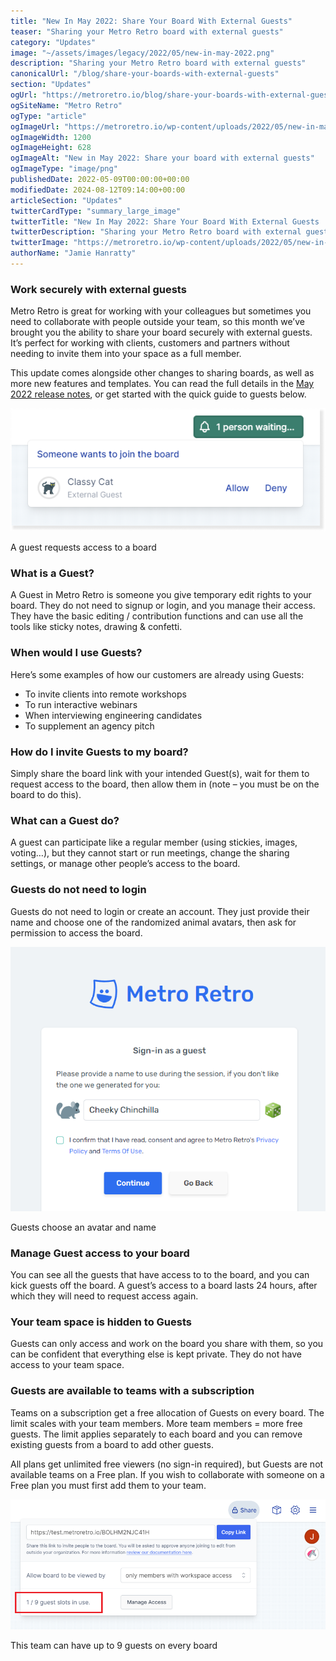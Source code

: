 ```yaml
---
title: "New In May 2022: Share Your Board With External Guests"
teaser: "Sharing your Metro Retro board with external guests"
category: "Updates"
image: "~/assets/images/legacy/2022/05/new-in-may-2022.png"
description: "Sharing your Metro Retro board with external guests"
canonicalUrl: "/blog/share-your-boards-with-external-guests"
section: "Updates"
ogUrl: "https://metroretro.io/blog/share-your-boards-with-external-guests"
ogSiteName: "Metro Retro"
ogType: "article"
ogImageUrl: "https://metroretro.io/wp-content/uploads/2022/05/new-in-may-2022.png"
ogImageWidth: 1200
ogImageHeight: 628
ogImageAlt: "New in May 2022: Share your board with external guests"
ogImageType: "image/png"
publishedDate: 2022-05-09T00:00:00+00:00
modifiedDate: 2024-08-12T09:14:00+00:00
articleSection: "Updates"
twitterCardType: "summary_large_image"
twitterTitle: "New In May 2022: Share Your Board With External Guests | Metro Retro"
twitterDescription: "Sharing your Metro Retro board with external guests"
twitterImage: "https://metroretro.io/wp-content/uploads/2022/05/new-in-may-2022.png"
authorName: "Jamie Hanratty"
---
```


### Work securely with external guests

Metro Retro is great for working with your colleagues but sometimes you need to collaborate with people outside your team, so this month we’ve brought you the ability to share your board securely with external guests. It’s perfect for working with clients, customers and partners without needing to invite them into your space as a full member.

This update comes alongside other changes to sharing boards, as well as more new features and templates. You can read the full details in the [May 2022 release notes](https://updates.metroretro.wpsc.dev/external-guests-better-sharing-v2.49-uuvn2), or get started with the quick guide to guests below.

![](../../assets/images/legacy/2023/05/63453dd8de5b3ce2c59ab50c_image-149.png)

A guest requests access to a board

### What is a Guest?

A Guest in Metro Retro is someone you give temporary edit rights to your board. They do not need to signup or login, and you manage their access. They have the basic editing / contribution functions and can use all the tools like sticky notes, drawing & confetti.

### When would I use Guests?

Here’s some examples of how our customers are already using Guests:

- To invite clients into remote workshops
- To run interactive webinars
- When interviewing engineering candidates
- To supplement an agency pitch

### How do I invite Guests to my board?

Simply share the board link with your intended Guest(s), wait for them to request access to the board, then allow them in (note – you must be on the board to do this).

### What can a Guest do?

A guest can participate like a regular member (using stickies, images, voting…), but they cannot start or run meetings, change the sharing settings, or manage other people’s access to the board.

### Guests do not need to login

Guests do not need to login or create an account. They just provide their name and choose one of the randomized animal avatars, then ask for permission to access the board.

![](../../assets/images/legacy/2023/05/63454361a88043c419b0555b_spaces2F-MTLRFXF_qrbajtZtGqf2Fuploads2FMoOXYfxBM63jWguNc1Ds2Fimage.png)

Guests choose an avatar and name

### Manage Guest access to your board

You can see all the guests that have access to to the board, and you can kick guests off the board. A guest’s access to a board lasts 24 hours, after which they will need to request access again.

### Your team space is hidden to Guests

Guests can only access and work on the board you share with them, so you can be confident that everything else is kept private. They do not have access to your team space.

### Guests are available to teams with a subscription

Teams on a subscription get a free allocation of Guests on every board. The limit scales with your team members. More team members = more free guests. The limit applies separately to each board and you can remove existing guests from a board to add other guests.

All plans get unlimited free viewers (no sign-in required), but Guests are not available teams on a Free plan. If you wish to collaborate with someone on a Free plan you must first add them to your team.

![](../../assets/images/legacy/2023/05/6345439f754eea0e711fadfa_spaces2F-MTLRFXF_qrbajtZtGqf2Fuploads2FIc6SToR4ZTn5GAH2Q5L32Fimage.png)

This team can have up to 9 guests on every board

